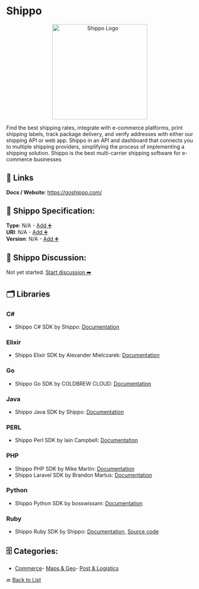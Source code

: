 # Shippo
<p align="center">
    <img width="256" src="https://raw.githubusercontent.com/apis-list/apis-list/main/apis/shippo/logo_256x256.png" alt="Shippo Logo"/>
</p>
Find the best shipping rates, integrate with e-commerce platforms, print shipping labels, track package delivery, and verify addresses with either our shipping API or web app. Shippo in an API and dashboard that connects you to multiple shipping providers, simplifying the process of implementing a shipping solution. Shippo is the best multi-carrier shipping software for e-commerce businesses

##  🔗 Links
**Docs / Website**: https://goshippo.com/

## 🧬 Shippo Specification:
**Type**: N/A - [Add ➕](https://github.com/apis-list/apis-list/edit/main/apis.yaml#L17391)  
**URI**: N/A - [Add ➕](https://github.com/apis-list/apis-list/edit/main/apis.yaml#L17391)  
**Version**: N/A - [Add ➕](https://github.com/apis-list/apis-list/edit/main/apis.yaml#L17391)

## 💬 Shippo Discussion:
Not yet started. [Start discussion ➡️](https://github.com/apis-list/apis-list/discussions/new)

## 🗂️ Libraries
### C#
- Shippo C# SDK by Shippo: [Documentation](https://github.com/goshippo/shippo-csharp-client)
### Elixir
- Shippo Elixir SDK by Alexander Mielczarek: [Documentation](https://github.com/almielczarek/shippo-elixir-client)
### Go
- Shippo Go SDK by COLDBREW CLOUD: [Documentation](https://github.com/coldbrewcloud/go-shippo)
### Java
- Shippo Java SDK by Shippo: [Documentation](https://github.com/goshippo/shippo-java-client)
### PERL
- Shippo Perl SDK by Iain Campbell: [Documentation](https://github.com/cpanic/WebService-Shippo)
### PHP
- Shippo PHP SDK by Mike Martin: [Documentation](https://github.com/mikemartin/statamic-v1-shippo)
- Shippo Laravel SDK by Brandon Martus: [Documentation](https://github.com/bmartus/laravel-shippo)
### Python
- Shippo Python SDK by bosswissam: [Documentation](https://github.com/bosswissam/shippo-python)
### Ruby
- Shippo Ruby SDK by Shippo: [Documentation](https://goshippo.com/docs/), [Source code](https://github.com/goshippo/shippo-ruby-client)


## 🗄️ Categories:
- [Commerce](https://github.com/apis-list/apis-list#commerce-)- [Maps & Geo](https://github.com/apis-list/apis-list#maps--geo-)- [Post & Logistics](https://github.com/apis-list/apis-list#post--logistics-)

🔙  [Back to List](https://github.com/apis-list/apis-list)
